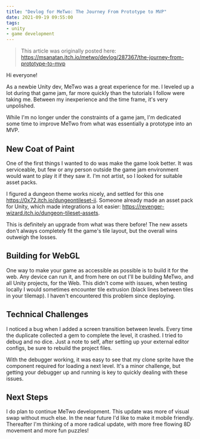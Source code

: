 ```yaml
---
title: "Devlog for MeTwo: The Journey From Prototype to MVP"
date: 2021-09-19 09:55:00
tags:
- unity
- game development
---
```


> This article was originally posted here: <https://msanatan.itch.io/metwo/devlog/287367/the-journey-from-prototype-to-mvp>

Hi everyone!

As a newbie Unity dev, MeTwo was a great experience for me. I leveled up a lot during that game jam, far more quickly than the tutorials I follow were taking me. Between my inexperience and the time frame, it's very unpolished.

While I'm no longer under the constraints of a game jam, I'm dedicated some time to improve MeTwo from what was essentially a prototype into an MVP.

## New Coat of Paint

One of the first things I wanted to do was make the game look better. It was serviceable, but few or any person outside the game jam environment would want to play it if they saw it. I'm not artist, so I looked for suitable asset packs.

I figured a dungeon theme works nicely, and settled for this one <https://0x72.itch.io/dungeontileset-ii>. Someone already made an asset pack for Unity, which made integrations a lot easier: <https://revenger-wizard.itch.io/dungeon-tileset-assets>.

This is definitely an upgrade from what was there before! The new assets don't always completely fit the game's tile layout, but the overall wins outweigh the losses.

## Building for WebGL

One way to make your game as accessible as possible is to build it for the web. Any device can run it, and from here on out I'll be building MeTwo, and all Unity projects, for the Web. This didn't come with issues, when testing locally I would sometimes encounter tile extrusion (black lines between tiles in your tilemap). I haven't encountered this problem since deploying.

## Technical Challenges

I noticed a bug when I added a screen transition between levels. Every time the duplicate collected a gem to complete the level, it crashed. I tried to debug and no dice. Just a note to self, after setting up your external editor configs, be sure to rebuild the project files.

With the debugger working, it was easy to see that my clone sprite have the component required for loading a next level. It's a minor challenge, but getting your debugger up and running is key to quickly dealing with these issues.

## Next Steps

I do plan to continue MeTwo development. This update was more of visual swap without much else. In the near future I'd like to make it mobile friendly. Thereafter I'm thinking of a more radical update, with more free flowing 8D movement and more fun puzzles!
